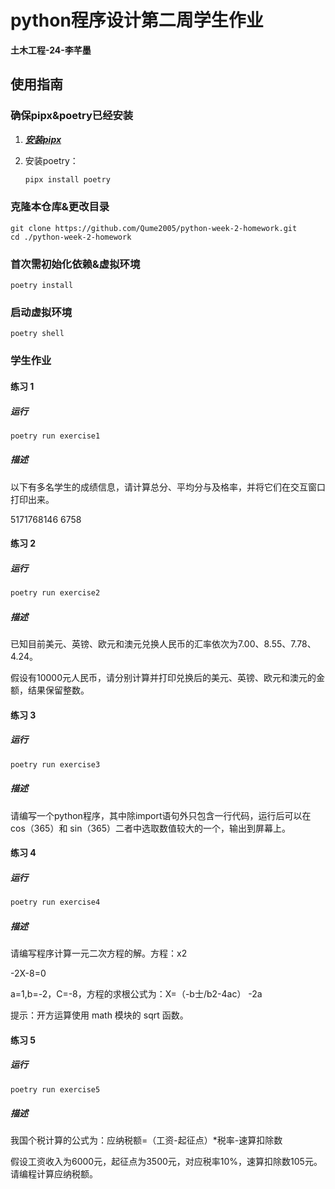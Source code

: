 # python程序设计第二周学生作业



**土木工程-24-李芊墨**

## 使用指南



### 确保pipx&poetry已经安装

1. ***[安装pipx](https://pipx.pypa.io/stable/)***

2. 安装poetry：

   ```bash
   pipx install poetry
   ```


### 克隆本仓库&更改目录

```
git clone https://github.com/Qume2005/python-week-2-homework.git
cd ./python-week-2-homework
```

### 首次需初始化依赖&虚拟环境

```
poetry install
```

### 启动虚拟环境

```
poetry shell
```

### 学生作业

#### 练习 1

##### 运行

```bash
poetry run exercise1
```

##### 描述

以下有多名学生的成绩信息，请计算总分、平均分与及格率，并将它们在交互窗口打印出来。

5171768146 6758

#### 练习 2

##### 运行

```bash
poetry run exercise2
```

##### 描述

已知目前美元、英镑、欧元和澳元兑换人民币的汇率依次为7.00、8.55、7.78、4.24。

假设有10000元人民币，请分别计算并打印兑换后的美元、英镑、欧元和澳元的金额，结果保留整数。

#### 练习 3

##### 运行

```bash
poetry run exercise3
```

##### 描述

请编写一个python程序，其中除import语句外只包含一行代码，运行后可以在 cos（365）和 sin（365）二者中选取数值较大的一个，输出到屏幕上。

#### 练习 4

##### 运行

```bash
poetry run exercise4
```

##### 描述

请编写程序计算一元二次方程的解。方程：x2

-2X-8=0

a=1,b=-2，C=-8，方程的求根公式为：X=（-b士/b2-4ac） -2a

提示：开方运算使用 math 模块的 sqrt 函数。

#### 练习 5

##### 运行

```bash
poetry run exercise5
```

##### 描述

我国个税计算的公式为：应纳税额=（工资-起征点）*税率-速算扣除数

假设工资收入为6000元，起征点为3500元，对应税率10%，速算扣除数105元。请编程计算应纳税额。